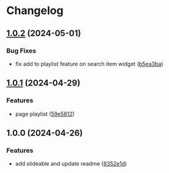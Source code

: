 # Changelog

## [1.0.2](https://github.com/menyalaAbangkuuuu/spotify_clone/compare/v1.0.1...v1.0.2) (2024-05-01)


### Bug Fixes

* fix add to playlist feature on search item widget ([b5ea3ba](https://github.com/menyalaAbangkuuuu/spotify_clone/commit/b5ea3baa7ceba82454d9a9a6110ad26292eff44e))

## [1.0.1](https://github.com/menyalaAbangkuuuu/spotify_clone/compare/v1.0.0...v1.0.1) (2024-04-29)


### Features

* page playlist ([59e5812](https://github.com/menyalaAbangkuuuu/spotify_clone/commit/59e581241adaef5c5f18a09a96ed85da3bc4da2e))

## 1.0.0 (2024-04-26)


### Features

* add slideable and update readme ([8352e1d](https://github.com/menyalaAbangkuuuu/spotify_clone/commit/8352e1d1329c0206c8eca7175827539104c34ec3))
